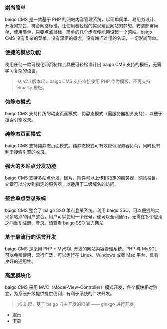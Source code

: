 ### 崇尚简单

baigo CMS 是一款基于 PHP 的网站内容管理系统，以简单简单、易用为设计、开发的宗旨，符合网络标准，让使用者轻松的实现建设网站的梦想。安装部署简单、使用简单，只要点点鼠标，简单的几个步骤便能架设起一个网站。baigo CMS 没有复杂的菜单，没有深奥的概念，没有晦涩难懂的名词，一切崇尚简单。

### 便捷的模板功能

使用任何一款可视化网页制作工具便可轻松设计出 baigo CMS 支持的模板，无需学习复杂的语言。

> 从 v2.1 版本起，baigo CMS 支持直接使用 PHP 作为模板，不再支持 Smarty 模板。

### 伪静态模式

baigo CMS 支持传统的动态页面模式、伪静态模式（需服务器相关支持），以便于搜索引擎收录。

### 纯静态页面模式

baigo CMS 支持纯静态页面模式。纯静态模式可有效降低服务器负荷，同时也有利于搜索引擎的收录。

### 强大的多站点分发功能

baigo CMS 支持多站点分发。图片、附件可以上传到指定的服务器，网站栏目、文章可以分发到指定的服务器，以适用于二级域名的访问。

### 整合单点登录系统

baigo CMS 整合了 baigo SSO 单点登录系统。利用 baigo SSO，可以便捷的实现多站点的用户整合，用户可以使用一个账号，便可以全网通行，无需在多个应用之间重复注册、登录。请查看 [baigo SSO 官方网站](https://www.baigo.net/sso/)

### 基于最流行的语言开发

baigo CMS 是采用 PHP + MySQL 开发的网站内容管理系统。PHP 与 MySQL 可以免费使用，流行广泛，可以运行在 Linux、Windows 或者 Mac 平台，具有良好的通用性。

### 高度模块化

baigo CMS 采用 MVC（Model-View-Controller）模式开发，各个模块相对独立，为系统升级提供提供便利，有利于系统的二次开发。

> v3.0 起，基于 baigo 自主开发的框架 —— ginkgo 进行开发。


* [演示](https://demo.baigo.net/cms/index.php/console/)
* [下载](https://www.baigo.net/cms/)
